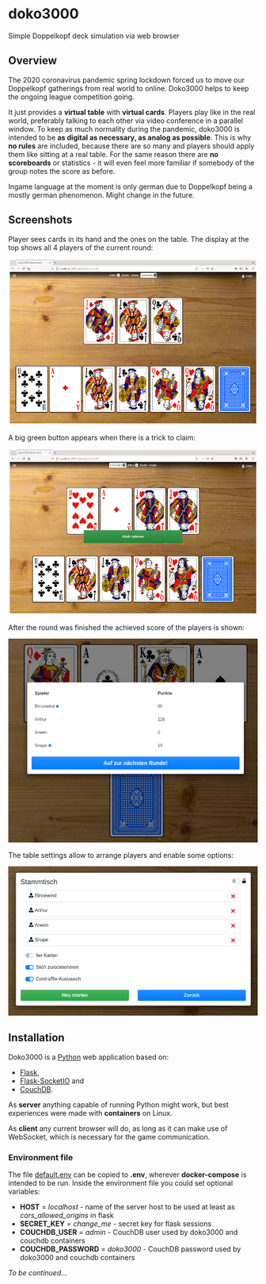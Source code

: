 # doko3000

Simple Doppelkopf deck simulation via web browser

## Overview

The 2020 coronavirus pandemic spring lockdown forced us to move our Doppelkopf gatherings from real world to online.
Doko3000 helps to keep the ongoing league competition going.

It just provides a **virtual table** with **virtual cards**. Players play like in the real world, preferably talking to each
other via video conference in a parallel window.
To keep as much normality during the pandemic, doko3000 is intended to be **as digital as necessary, as analog as possible**.
This is why **no rules** are included, because there are so many and players should apply them like sitting at a real table.
For the same reason there are **no scoreboards** or statistics - it will even feel more familiar if somebody of the group
notes the score as before.

Ingame language at the moment is only german due to Doppelkopf being a mostly german phenomenon. Might change in the future.

## Screenshots

Player sees cards in its hand and the ones on the table. The display at the top shows all 4 players of the current round:

![Playing doko3000](doc/doko3000-play.png)

A big green button appears when there is a trick to claim:

![Claiming a trick](doc/doko3000-claim_trick.png)

After the round was finished the achieved score of the players is shown:

![Finished round](doc/doko3000-round_finished.png)

The table settings allow to arrange players and enable some options:

![Table setup](doc/doko3000-table_setup.png)

## Installation

Doko3000 is a [Python](https://python.org) web application based on:

 - [Flask](https://flask.palletsprojects.com),
 - [Flask-SocketIO](https://flask-socketio.readthedocs.io) and
 - [CouchDB](https://couchdb.apache.org/).
 
 As **server** anything capable of running Python might work, but best experiences were made with **containers** on Linux.
 
 As **client** any current browser will do, as long as it can make use of WebSocket, which is
  necessary for the game communication.
 
  ### Environment file
 
 The file [default.env](./docker/default.env) can be copied to **.env**, wherever **docker-compose** is intended to be run.
 Inside the environment file you could set optional variables:
 
 - **HOST** = *localhost* - name of the server host to be used at least as *cors_allowed_origins* in flask
 - **SECRET_KEY** = *change_me* - secret key for flask sessions
 - **COUCHDB_USER** = *admin* - CouchDB user used by doko3000 and couchdb containers
 - **COUCHDB_PASSWORD** = *doko3000* - CouchDB password used by doko3000 and couchdb containers
 
 
 *To be continued...*